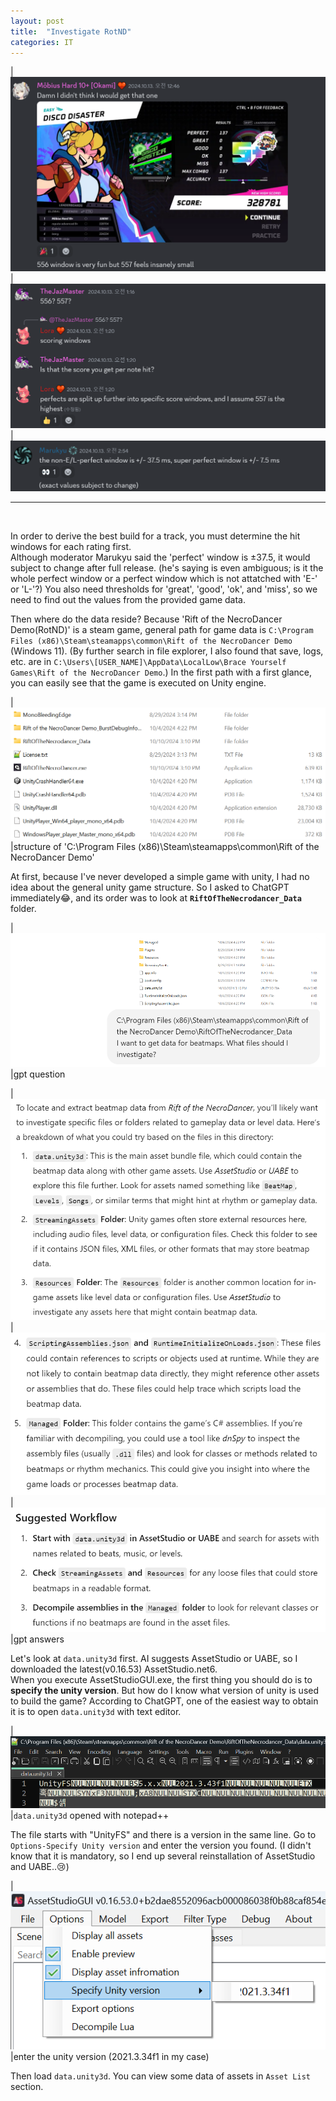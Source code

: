 ```yaml
---
layout: post
title:  "Investigate RotND"
categories: IT
---
```

|![discord_rating_window1](/../images/2024-11-11-investigate-RotND/discord_rating_window1.png)
|![discord_rating_window2](/../images/2024-11-11-investigate-RotND/discord_rating_window2.png)
|![discord_rating_window3](/../images/2024-11-11-investigate-RotND/discord_rating_window3.png)

- - -
<br>

In order to derive the best build for a track, you must determine the hit windows for each rating first.<br> Although moderator Marukyu said the 'perfect' window is ±37.5, it would subject to change after full release. (he's saying is even ambiguous; is it the whole perfect window or a perfect window which is not attatched with 'E-' or 'L-'?) You also need thresholds for 'great', 'good', 'ok', and 'miss', so we need to find out the values from the provided game data.

Then where do the data reside? Because 'Rift of the NecroDancer Demo(RotND)' is a steam game, general path for game data is ```C:\Program Files (x86)\Steam\steamapps\common\Rift of the NecroDancer Demo``` (Windows 11). (By further search in file explorer, I also found that save, logs, etc. are in ```C:\Users\[USER_NAME]\AppData\LocalLow\Brace Yourself Games\Rift of the NecroDancer Demo```.) In the first path with a first glance, you can easily see that the game is executed on Unity engine.

|![game_folder](/../images/2024-11-11-investigate-RotND/game_folder.png)
|structure of 'C:\Program Files (x86)\Steam\steamapps\common\Rift of the NecroDancer Demo'

At first, because I've never developed a simple game with unity, I had no idea about the general unity game structure. So I asked to ChatGPT immediately😂, and its order was to look at **```RiftOfTheNecrodancer_Data```** folder.

|![gpt_q1](/../images/2024-11-11-investigate-RotND/gpt_q1.png)
|gpt question

|![gpt_a1-1](/../images/2024-11-11-investigate-RotND/gpt_a1-1.png)
|![gpt_a1-2](/../images/2024-11-11-investigate-RotND/gpt_a1-2.png)
|![gpt_a1-3](/../images/2024-11-11-investigate-RotND/gpt_a1-3.png)
|gpt answers

Let's look at ```data.unity3d``` first. AI suggests AssetStudio or UABE, so I downloaded the latest(v0.16.53) AssetStudio.net6.<br>
When you execute AssetStudioGUI.exe, the first thing you should do is to **specify the unity version**. But how do I know what version of unity is used to build the game? According to ChatGPT, one of the easiest way to obtain it is to open ```data.unity3d``` with text editor.

|![unity_version_check](/../images/2024-11-11-investigate-RotND/unity_version_check.png)
|```data.unity3d``` opened with notepad++

The file starts with "UnityFS" and there is a version in the same line. Go to ```Options-Specify Unity version``` and enter the version you found. (I didn't know that it is mandatory, so I end up several reinstallation of AssetStudio and UABE..😢)

|![specify_unity_version](/../images/2024-11-11-investigate-RotND/specify_unity_version.png)
|enter the unity version (2021.3.34f1 in my case)

Then load ```data.unity3d```. You can view some data of assets in ```Asset List``` section.
